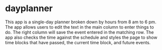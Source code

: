 # dayplanner

This app is a single-day planner broken down by hours from 8 am to 6 pm. The app allows users to edit the text in the main column to enter things to do. The right column will save the event entered in the matching row. The app also checks the time against the schedule and styles the page to show time blocks that have passed, the current time block, and future events.